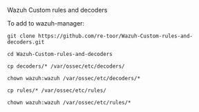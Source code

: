 Wazuh Custom rules and decoders

To add to wazuh-manager:

`git clone https://github.com/re-toor/Wazuh-Custom-rules-and-decoders.git`

`cd Wazuh-Custom-rules-and-decoders`

`cp decoders/* /var/ossec/etc/decoders/`

`chown wazuh:wazuh /var/ossec/etc/decoders/*`

`cp rules/* /var/ossec/etc/rules/`

`chown wazuh:wazuh /var/ossec/etc/rules/*`
